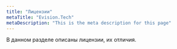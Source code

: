 ```yaml
---
title: "Лицензии"
metaTitle: "Evision.Tech"
metaDescription: "This is the meta description for this page"
---
```


В данном разделе описаны лицензии, их отличия.